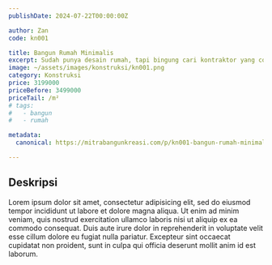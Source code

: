 ```yaml
---
publishDate: 2024-07-22T00:00:00Z

author: Zan
code: kn001

title: Bangun Rumah Minimalis
excerpt: Sudah punya desain rumah, tapi bingung cari kontraktor yang cocok?
image: ~/assets/images/konstruksi/kn001.png
category: Konstruksi
price: 3199000
priceBefore: 3499000
priceTail: /m²
# tags:
#   - bangun
#   - rumah

metadata:
  canonical: https://mitrabangunkreasi.com/p/kn001-bangun-rumah-minimalis

---
```


## Deskripsi

Lorem ipsum dolor sit amet, consectetur adipisicing elit, sed do eiusmod tempor incididunt ut labore et dolore magna aliqua. Ut enim ad minim veniam, quis nostrud exercitation ullamco laboris nisi ut aliquip ex ea commodo consequat. Duis aute irure dolor in reprehenderit in voluptate velit esse cillum dolore eu fugiat nulla pariatur. Excepteur sint occaecat cupidatat non proident, sunt in culpa qui officia deserunt mollit anim id est laborum.
